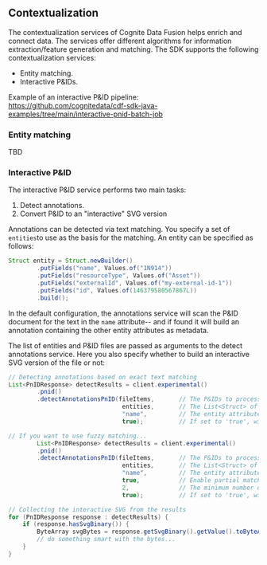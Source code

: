 ## Contextualization

The contextualization services of Cognite Data Fusion helps enrich and connect data. The services offer
different algorithms for information extraction/feature generation and matching. The SDK supports 
the following contextualization services:
- Entity matching.
- Interactive P&IDs.

Example of an interactive P&ID pipeline: https://github.com/cognitedata/cdf-sdk-java-examples/tree/main/interactive-pnid-batch-job

### Entity matching

TBD

### Interactive P&ID
The interactive P&ID service performs two main tasks:
1. Detect annotations.
2. Convert P&ID to an "interactive" SVG version

Annotations can be detected via text matching. You specify a set of `entities`to use as the basis for the matching. 
An entity can be specified as follows:
```java
Struct entity = Struct.newBuilder()
        .putFields("name", Values.of("1N914"))
        .putFields("resourceType", Values.of("Asset"))
        .putFields("externalId", Values.of("my-external-id-1"))
        .putFields("id", Values.of(146379580567867L))
        .build();
```
In the default configuration, the annotations service will scan the P&ID document for the text in the `name` attribute--
and if found it will build an annotation containing the other entity attributes as metadata.

The list of entities and P&ID files are passed as arguments to the detect annotations service. Here you also specify
whether to build an interactive SVG version of the file or not:
```java
// Detecting annotations based on exact text matching
List<PnIDResponse> detectResults = client.experimental()
        .pnid()
        .detectAnnotationsPnID(fileItems,       // The P&IDs to process--represented as a List<Item>
                                entities,       // The List<Struct> of entities to try and match 
                                "name",         // The entity attribute to use as search text
                                true);          // If set to 'true', will generate an interactive SVG

// If you want to use fuzzy matching...
        List<PnIDResponse> detectResults = client.experimental()
        .pnid()
        .detectAnnotationsPnID(fileItems,       // The P&IDs to process--represented as a List<Item>
                                entities,       // The List<Struct> of entities to try and match 
                                "name",         // The entity attribute to use as search text
                                true,           // Enable partial matching
                                2,              // The minimum number of tokens (consecutive letters/numbers) required for a match.
                                true);          // If set to 'true', will generate an interactive SVG

// Collecting the interactive SVG from the results
for (PnIDResponse response : detectResults) {
    if (response.hasSvgBinary()) {
        ByteArray svgBytes = response.getSvgBinary().getValue().toByteArray();
        // do something smart with the bytes...
    }
}
```